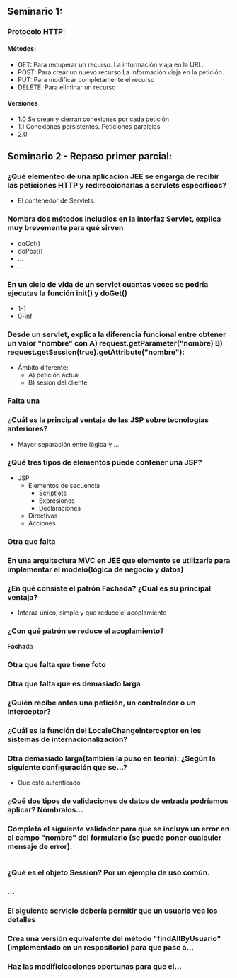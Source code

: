 ## Seminario 1:

### Protocolo HTTP:

#### Métodos:
- GET: Para recuperar un recurso. La información viaja en la URL.
- POST: Para crear un nuevo recurso La información viaja en la petición.
- PUT: Para modificar completamente el recurso
- DELETE: Para eliminar un recurso

#### Versiones
- 1.0 Se crean y cierran conexiones por cada petición
- 1.1 Conexiones persistentes. Peticiones paralelas
- 2.0 

## Seminario 2 - Repaso primer parcial:

### ¿Qué elementeo de una aplicación JEE se engarga de recibir las peticiones HTTP y redireccionarlas a servlets específicos?
- El contenedor de Servlets.

### Nombra dos métodos includios en la interfaz Servlet, explica muy brevemente para qué sirven
- doGet()
- doPost()
- ...
- ...

### En un ciclo de vida de un servlet cuantas veces se podría ejecutas la función init() y doGet()
- 1-1
- 0-inf

### Desde un servlet, explica la diferencia funcional entre obtener un valor "nombre" con A) request.getParameter("nombre) B) request.getSession(true).getAttribute("nombre"):
- Ámbito diferente:
  - A) petición actual
  - B) sesión del cliente

### Falta una

### ¿Cuál es la principal ventaja de las JSP sobre tecnologías anteriores?
- Mayor separación entre lógica y ...

### ¿Qué tres tipos de elementos puede contener una JSP?

- JSP
  - Elementos de secuencia
    - Scriptlets
    - Expresiones
    - Declaraciones
  - Directivas
  - Acciones

### Otra que falta

### En una arquitectura MVC en JEE que elemento se utilizaría para implementar el modelo(lógica de negocio y datos)

### ¿En qué consiste el patrón **Facha**da? ¿Cuál es su principal ventaja?
- Interaz único, simple y que reduce el acoplamiento

### ¿Con qué patrón se reduce el acoplamiento?
**Facha**da

### Otra que falta que tiene foto

### Otra que falta que es demasiado larga

### ¿Quién recibe antes una petición, un controlador o un interceptor?

### ¿Cuál es la función del LocaleChangeInterceptor en los sistemas de internacionalización?

### Otra demasiado larga(también la puso en teoría): ¿Según la siguiente configuración que se...?
- Que esté autenticado

### ¿Qué dos tipos de validaciones de datos de entrada podríamos aplicar? Nómbralos...

### Completa el siguiente validador para que se incluya un error en el campo "nombre" del formulario (se puede poner cualquier mensaje de error).
```java

```

### ¿Qué es el objeto Session? Por un ejemplo de uso común.

### ...

### El siguiente servicio debería permitir que un usuario vea los detalles 

### Crea una versión equivalente del método "findAllByUsuario" (implementado en un respositorio) para que pase a...

### Haz las modificicaciones oportunas para que el...